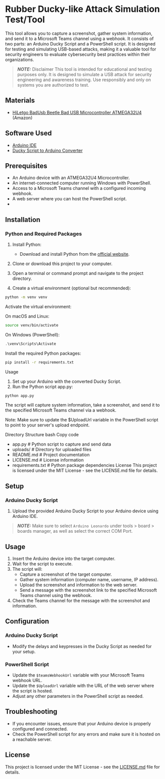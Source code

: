 # Rubber Ducky-like Attack Simulation Test/Tool

This tool allows you to capture a screenshot, gather system information, and send it to a Microsoft Teams channel using a webhook. It consists of two parts: an Arduino Ducky Script and a PowerShell script. It is designed for testing and simulating USB-based attacks, making it a valuable tool for security engineers to evaluate cybersecurity best practices within their organizations.

> **_NOTE:_** Disclaimer
    This tool is intended for educational and testing purposes only. It is designed to simulate a USB attack for security engineering and awareness training. Use responsibly and only on systems you are authorized to test.

## Materials

- [HiLetgo BadUsb Beetle Bad USB Microcontroller ATMEGA32U4](https://www.amazon.com/gp/product/B07W5K9YHP/ref=ppx_yo_dt_b_asin_title_o01_s00?ie=UTF8&psc=1) (Amazon)

## Software Used

- [Arduino IDE](https://www.arduino.cc/en/guide/linux)
- [Ducky Script to Arduino Converter](https://elrock.gitlab.io/ducky2arduino/)


## Prerequisites

- An Arduino device with an ATMEGA32U4 Microcontroller.
- An internet-connected computer running Windows with PowerShell.
- Access to a Microsoft Teams channel with a configured incoming webhook.
- A web server where you can host the PowerShell script.
- 
## Installation

### Python and Required Packages

1. Install Python:

   - Download and install Python from the [official website](https://www.python.org/downloads/).

2. Clone or download this project to your computer.

3. Open a terminal or command prompt and navigate to the project directory.

4. Create a virtual environment (optional but recommended):

```bash
python -m venv venv
```
Activate the virtual environment:

On macOS and Linux:
```bash
source venv/bin/activate
```
On Windows (PowerShell):
```powershell
.\venv\Scripts\Activate
```
Install the required Python packages:

```bash
pip install -r requirements.txt
```

Usage
1. Set up your Arduino with the converted Ducky Script.
2. Run the Python script app.py:
```bash
python app.py
```
The script will capture system information, take a screenshot, and send it to the specified Microsoft Teams channel via a webhook.

Note: Make sure to update the $UploadUrl variable in the PowerShell script to point to your server's upload endpoint.

Directory Structure
bash
Copy code
- app.py                 # Python script to capture and send data
- uploads/               # Directory for uploaded files
- README.md              # Project documentation
- LICENSE.md             # License information
- requirements.txt       # Python package dependencies
License
This project is licensed under the MIT License - see the LICENSE.md file for details.

## Setup

### Arduino Ducky Script

1. Upload the provided Arduino Ducky Script to your Arduino device using Arduino IDE.

> **_NOTE:_**  Make sure to select `Arduino Leonardo` under tools > board > boards manager, as well as select the correct COM Port.

## Usage

1. Insert the Arduino device into the target computer.
2. Wait for the script to execute.
3. The script will:
   - Capture a screenshot of the target computer.
   - Gather system information (computer name, username, IP address).
   - Upload the screenshot and information to the web server.
   - Send a message with the screenshot link to the specified Microsoft Teams channel using the webhook.
4. Check the Teams channel for the message with the screenshot and information.

## Configuration

### Arduino Ducky Script

- Modify the delays and keypresses in the Ducky Script as needed for your setup.

### PowerShell Script

- Update the `$teamsWebhookUrl` variable with your Microsoft Teams webhook URL.
- Update the `$UploadUrl` variable with the URL of the web server where the script is hosted.
- Adjust any other parameters in the PowerShell script as needed.

## Troubleshooting

- If you encounter issues, ensure that your Arduino device is properly configured and connected.
- Check the PowerShell script for any errors and make sure it is hosted on a reachable server.

## License

This project is licensed under the MIT License - see the [LICENSE.md](LICENSE.md) file for details.
